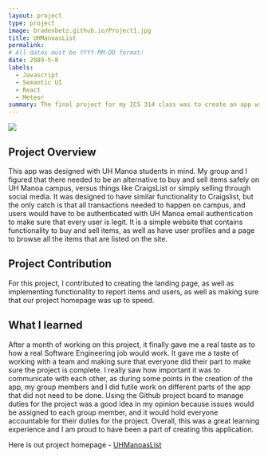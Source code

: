 ```yaml
---
layout: project
type: project
image: bradenbetz.github.io/Project1.jpg     
title: UHManoasList
permalink: 
# All dates must be YYYY-MM-DD format!
date: 2089-5-8
labels:
  - Javascript
  - Semantic UI
  - React
  - Meteor
summary: The final project for my ICS 314 class was to create an app with teams of three to four individuals.
---
```


<img class="ui medium right floated rounded image" src="../images/landing.jpg">

## Project Overview

This app was designed with UH Manoa students in mind.  My group and I figured that there needed to be an alternative to buy and sell items safely on UH Manoa campus, versus things like CraigsList or simply selling through social media.  It was designed to have similar functionality to Craigslist, but the only catch is that all transactions needed to happen on campus, and users would have to be authenticated with UH Manoa email authentication to make sure that every user is legit.  It is a simple website that contains functionality to buy and sell items, as well as have user profiles and a page to browse all the items that are listed on the site.

## Project Contribution

For this project, I contributed to creating the landing page, as well as implementing functionality to report items and users, as well as making sure that our project homepage was up to speed.

## What I learned

After a month of working on this project, it finally gave me a real taste as to how a real Software Engineering job would work.  It gave me a taste of working with a team and making sure that everyone did their part to make sure the project is complete.  I really saw how important it was to communicate with each other, as during some points in the creation of the app, my group members and I did futile work on different parts of the app that did not need to be done.  Using the Github project board to manage duties for the project was a good idea in my opinion because issues would be assigned to each group member, and it would hold everyone accountable for their duties for the project. Overall, this was a great learning experience and I am proud to have been a part of creating this application.

Here is out project homepage - [UHManoasList](https://uhmanoaslist.github.io)
